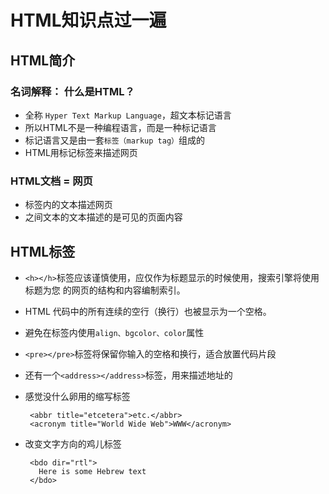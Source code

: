 # HTML知识点过一遍

## HTML简介

### 名词解释： 什么是HTML？

*  全称 `Hyper Text Markup Language`，超文本标记语言
*  所以HTML不是一种编程语言，而是一种标记语言
*  标记语言又是由一套`标签（markup tag）`组成的
*  HTML用标记标签来描述网页

### HTML文档 = 网页

*  <html></html>标签内的文本描述网页
*  <body></body>之间文本的文本描述的是可见的页面内容

## HTML标签

*  `<h></h>`标签应该谨慎使用，应仅作为标题显示的时候使用，搜索引擎将使用标题为您    的网页的结构和内容编制索引。
*  HTML 代码中的所有连续的空行（换行）也被显示为一个空格。
*  避免在标签内使用`align、bgcolor、color`属性
*  `<pre></pre>`标签将保留你输入的空格和换行，适合放置代码片段
*  还有一个`<address></address>`标签，用来描述地址的
*  感觉没什么卵用的缩写标签
   
        <abbr title="etcetera">etc.</abbr>
        <acronym title="World Wide Web">WWW</acronym>
       
*  改变文字方向的鸡儿标签

        <bdo dir="rtl">
          Here is some Hebrew text
        </bdo>